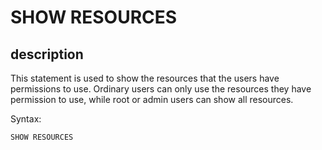 # SHOW RESOURCES

## description

This statement is used to show the resources that the users have permissions to use. Ordinary users can only use the resources they have permission to use, while root or admin users can show all resources.

Syntax:

```sql
SHOW RESOURCES
```
